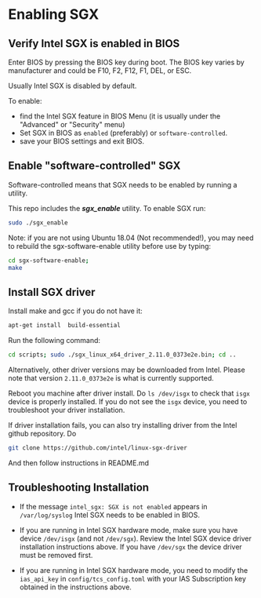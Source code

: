 <!-- SPDX-License-Identifier: (AGPL-3.0-only OR CC-BY-4.0) -->

# Enabling SGX

## Verify Intel SGX is enabled in BIOS

Enter BIOS by pressing the BIOS key during boot.
The BIOS key varies by manufacturer and could be F10, F2, F12, F1, DEL, or ESC.

Usually Intel SGX is disabled by default.

To enable:

-   find the Intel SGX feature in BIOS Menu
    (it is usually under the "Advanced" or "Security" menu)
-   Set SGX in BIOS as `enabled` (preferably) or `software-controlled`.
-   save your BIOS settings and exit BIOS.

## Enable "software-controlled" SGX

Software-controlled means that SGX needs to be enabled by running a utility. 

This repo includes the **_sgx_enable_** utility. To enable SGX run:

```bash
sudo ./sgx_enable
```

Note: if you are not using Ubuntu 18.04 (Not recommended!), you may need
to rebuild the sgx-software-enable utility before use by typing:

```bash
cd sgx-software-enable;
make
```

## Install SGX driver

Install make and gcc if you do not have it:

```bash
apt-get install  build-essential
```

Run the following command:

```bash
cd scripts; sudo ./sgx_linux_x64_driver_2.11.0_0373e2e.bin; cd ..
```

Alternatively, other driver versions may be downloaded from Intel.
Please note that version `2.11.0_0373e2e` is what is currently supported.

Reboot you machine after driver install.  Do `ls /dev/isgx` to check that `isgx` device is properly installed.
If you do not see the `isgx` device, you need to troubleshoot your driver installation.

If driver installation fails, you can also try installing driver from the 
Intel github repository. Do 

```bash
git clone https://github.com/intel/linux-sgx-driver
```

And then follow instructions in README.md

## Troubleshooting Installation

-   If the message  `intel_sgx: SGX is not enabled` appears in `/var/log/syslog`
    Intel SGX needs to be enabled in BIOS.

-   If you are running in Intel SGX hardware mode, make sure you have device
    `/dev/isgx` (and not `/dev/sgx`). Review the Intel SGX device driver
    installation instructions above. If you have `/dev/sgx` the
    device driver must be removed first.

-   If you are running in Intel SGX hardware mode, you need to modify
    the `ias_api_key` in `config/tcs_config.toml` with your
    IAS Subscription key obtained in the instructions above.
